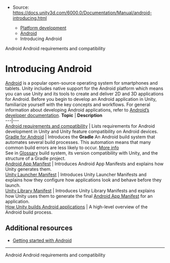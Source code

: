 * Source: https://docs.unity3d.com/6000.0/Documentation/Manual/android-introducing.html

  * [Platform development ](https://docs.unity3d.com/6000.0/Documentation/Manual/PlatformSpecific.html)
  * [Android](https://docs.unity3d.com/6000.0/Documentation/Manual/android.html)
  * Introducing Android


[](https://docs.unity3d.com/6000.0/Documentation/Manual/android.html)
Android
[](https://docs.unity3d.com/6000.0/Documentation/Manual/android-requirements-and-compatibility.html)
Android requirements and compatibility
# Introducing Android
[Android](https://www.android.com/) is a popular open-source operating system for smartphones and tablets. Unity includes native support for the Android platform which means you can use Unity and its tools to create and deliver 2D and 3D applications for Android.
Before you begin to develop an Android application in Unity, familiarize yourself with the key concepts and workflows. 
For general information about developing Android applications, refer to [Android’s developer documentation](https://developer.android.com/).
**Topic** | **Description**  
---|---  
[Android requirements and compatibility](https://docs.unity3d.com/6000.0/Documentation/Manual/android-requirements-and-compatibility.html) | Lists requirements for Android development in Unity and Unity feature compatibility on Android devices.  
[Gradle for Android](https://docs.unity3d.com/6000.0/Documentation/Manual/android-gradle-overview.html) | Introduces the **Gradle** An Android build system that automates several build processes. This automation means that many common build errors are less likely to occur. [More info](https://docs.unity3d.com/6000.0/Documentation/Manual/android-gradle-overview.html)  
See in [Glossary](https://docs.unity3d.com/6000.0/Documentation/Manual/Glossary.html#Gradle) build system, its version compatibility with Unity, and the structure of a Gradle project.  
[Android App Manifest](https://docs.unity3d.com/6000.0/Documentation/Manual/android-manifest.html) | Introduces Android App Manifests and explains how Unity generates them.  
[Unity Launcher Manifest](https://docs.unity3d.com/6000.0/Documentation/Manual/android-launcher-manifest.html) | Introduces Unity Launcher Manifests and explains how they configure how applications look and behave before they launch.  
[Unity Library Manifest](https://docs.unity3d.com/6000.0/Documentation/Manual/android-library-manifest.html) | Introduces Unity Library Manifests and explains how Unity uses them to generate the final [Android App Manifest](https://docs.unity3d.com/6000.0/Documentation/Manual/android-manifest.html) for an application.  
[How Unity builds Android applications](https://docs.unity3d.com/6000.0/Documentation/Manual/how-unity-builds-android-applications.html) | A high-level overview of the Android build process.  
## Additional resources
  * [Getting started with Android](https://docs.unity3d.com/6000.0/Documentation/Manual/android-getting-started.html)


* * *
[](https://docs.unity3d.com/6000.0/Documentation/Manual/android.html)
Android
[](https://docs.unity3d.com/6000.0/Documentation/Manual/android-requirements-and-compatibility.html)
Android requirements and compatibility
